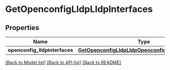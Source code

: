# GetOpenconfigLldpLldpInterfaces

## Properties
Name | Type | Description | Notes
------------ | ------------- | ------------- | -------------
**openconfig_lldpinterfaces** | [**GetOpenconfigLldpLldpOpenconfiglldplldpInterfaces**](GetOpenconfigLldpLldpOpenconfiglldplldpInterfaces.md) |  | [optional] 

[[Back to Model list]](../README.md#documentation-for-models) [[Back to API list]](../README.md#documentation-for-api-endpoints) [[Back to README]](../README.md)


